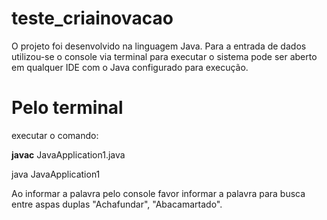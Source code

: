 # teste_criainovacao

O projeto foi desenvolvido na linguagem Java. Para a entrada de dados utilizou-se o console via terminal para executar o sistema 
pode ser aberto em qualquer IDE com o Java configurado para execução.

# Pelo terminal
executar o comando:

<b>javac</b> JavaApplication1.java

java JavaApplication1

Ao informar a palavra pelo console favor informar a palavra para busca entre aspas duplas "Achafundar", "Abacamartado".

